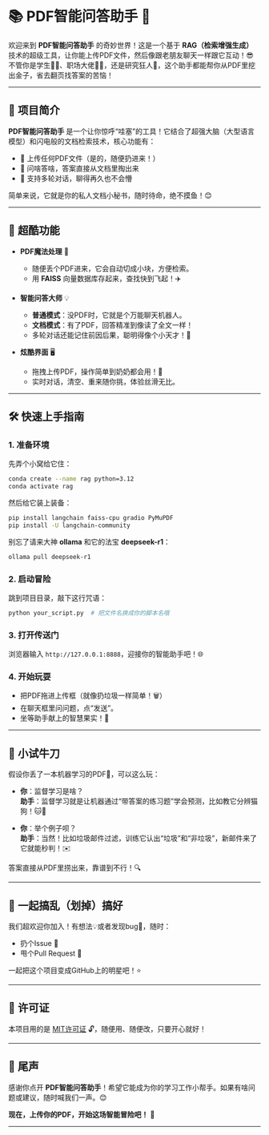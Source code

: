 # 📚 PDF智能问答助手 🤖

欢迎来到 **PDF智能问答助手** 的奇妙世界！这是一个基于 **RAG（检索增强生成）** 技术的超级工具，让你能上传PDF文件，然后像跟老朋友聊天一样跟它互动！😎 不管你是学生👩‍🎓、职场大佬👨‍💼，还是研究狂人🔬，这个助手都能帮你从PDF里挖出金子，省去翻页找答案的苦恼！

---

## 🚀 项目简介

**PDF智能问答助手** 是一个让你惊呼“哇塞”的工具！它结合了超强大脑（大型语言模型）和闪电般的文档检索技术，核心功能有：

- 📄 上传任何PDF文件（是的，随便扔进来！）
- 💬 问啥答啥，答案直接从文档里掏出来
- 🔄 支持多轮对话，聊得再久也不会懵

简单来说，它就是你的私人文档小秘书，随时待命，绝不摸鱼！😊

---

## 🌟 超酷功能

- **PDF魔法处理** 📂  
  - 随便丢个PDF进来，它会自动切成小块，方便检索。
  - 用 **FAISS** 向量数据库存起来，查找快到飞起！✈️

- **智能问答大师** 💡  
  - **普通模式**：没PDF时，它就是个万能聊天机器人。
  - **文档模式**：有了PDF，回答精准到像读了全文一样！
  - 多轮对话还能记住前因后果，聪明得像个小天才！🧠

- **炫酷界面** 🖥️  
  - 拖拽上传PDF，操作简单到奶奶都会用！👵
  - 实时对话，清空、重来随你挑，体验丝滑无比。

---

## 🛠️ 快速上手指南

### 1. 准备环境

先弄个小窝给它住：

```bash
conda create --name rag python=3.12
conda activate rag
```

然后给它装上装备：

```bash
pip install langchain faiss-cpu gradio PyMuPDF
pip install -U langchain-community
```

别忘了请来大神 **ollama** 和它的法宝 **deepseek-r1**：

```bash
ollama pull deepseek-r1
```

### 2. 启动冒险

跳到项目目录，敲下这行咒语：

```bash
python your_script.py  # 把文件名换成你的脚本名哦
```

### 3. 打开传送门

浏览器输入 `http://127.0.0.1:8888`，迎接你的智能助手吧！🌐

### 4. 开始玩耍

- 把PDF拖进上传框（就像扔垃圾一样简单！🗑️）
- 在聊天框里问问题，点“发送”。
- 坐等助手献上的智慧果实！🍎

---

## 🎨 小试牛刀

假设你丢了一本机器学习的PDF📘，可以这么玩：

- **你**：监督学习是啥？  
  **助手**：监督学习就是让机器通过“带答案的练习题”学会预测，比如教它分辨猫狗！🐱🐶

- **你**：举个例子呗？  
  **助手**：当然！比如垃圾邮件过滤，训练它认出“垃圾”和“非垃圾”，新邮件来了它就能秒判！✉️

答案直接从PDF里捞出来，靠谱到不行！🔍

---

## 🤝 一起搞乱（划掉）搞好

我们超欢迎你加入！有想法💡或者发现bug🐞，随时：

- 扔个Issue 📝
- 甩个Pull Request 🔄

一起把这个项目变成GitHub上的明星吧！⭐

---

## 📜 许可证

本项目用的是 [MIT许可证](LICENSE) 🔓，随便用、随便改，只要开心就好！

---

## 🎉 尾声

感谢你点开 **PDF智能问答助手**！希望它能成为你的学习工作小帮手。如果有啥问题或建议，随时喊我们一声。😊

**现在，上传你的PDF，开始这场智能冒险吧！** 🚀

--- 
